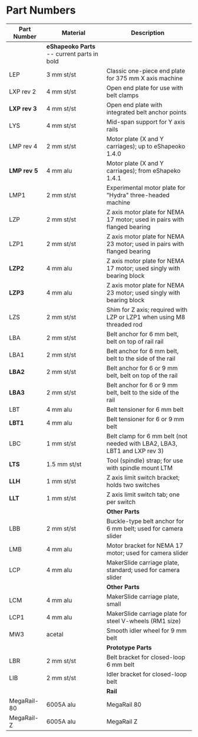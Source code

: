 Part Numbers
=====

Part Number | Material | Description
-------- | --- | ---
   |   | **eShapeoko Parts** -- current parts in bold
LEP  | 3 mm st/st | Classic one-piece end plate for 375 mm X axis machine
LXP rev 2     | 4 mm st/st | Open end plate for use with belt clamps
**LXP rev 3** | 4 mm st/st | Open end plate with integrated belt anchor points
LYS           | 4 mm st/st | Mid-span support for Y axis rails
LMP rev 4     | 2 mm st/st | Motor plate (X and Y carriages); up to eShapeoko 1.4.0
**LMP rev 5** | 4 mm alu   | Motor plate (X and Y carriages); from eShapeko 1.4.1
LMP1          | 2 mm st/st | Experimental motor plate for "Hydra" three-headed machine
LZP      | 2 mm st/st | Z axis motor plate for NEMA 17 motor; used in pairs with flanged bearing
LZP1     | 2 mm st/st | Z axis motor plate for NEMA 23 motor; used in pairs with flanged bearing
**LZP2** | 4 mm alu   | Z axis motor plate for NEMA 17 motor; used singly with bearing block
**LZP3** | 4 mm alu   | Z axis motor plate for NEMA 23 motor; used singly with bearing block
LZS      | 2 mm st/st | Shim for Z axis; required with LZP or LZP1 when using M8 threaded rod
LBA      | 2 mm st/st | Belt anchor for 6 mm belt, belt on top of rail rail
LBA1     | 2 mm st/st | Belt anchor for 6 mm belt, belt to the side of the rail
**LBA2** | 2 mm st/st | Belt anchor for 6 or 9 mm belt, belt on top of the rail
**LBA3** | 2 mm st/st | Belt anchor for 6 or 9 mm belt, belt to the side of the rail
LBT      | 4 mm alu   | Belt tensioner for 6 mm belt
**LBT1** | 4 mm alu   | Belt tensioner for 6 or 9 mm belt
LBC      | 1 mm st/st | Belt clamp for 6 mm belt (not needed with LBA2, LBA3, LBT1 and LXP rev 3)
**LTS**  | 1.5 mm st/st | Tool (spindle) strap; for use with spindle mount LTM
**LLH**  | 1 mm st/st | Z axis limit switch bracket; holds two switches
**LLT**  | 1 mm st/st | Z axis limit switch tab; one per switch
     |   | **Other Parts**
LBB  | 2 mm st/st | Buckle-type belt anchor for 6 mm belt; used for camera slider
LMB  | 4 mm alu   | Motor bracket for NEMA 17 motor; used for camera slider
LCP  | 4 mm alu   | MakerSlide carriage plate, standard; used for camera slider
     |   | **Other Parts**
LCM  | 4 mm alu   | MakerSlide carriage plate, small
LCP1 | 4 mm alu   | MakerSlide carriage plate for steel V-wheels (RM1 size)
MW3  | acetal     | Smooth idler wheel for 9 mm belt
     |   | **Prototype Parts**
LBR  | 2 mm st/st | Belt bracket for closed-loop 6 mm belt
LIB  | 2 mm st/st | Idler bracket for closed-loop belt
     |   | **Rail**
MegaRail-80 | 6005A alu | MegaRail 80
MegaRail-Z  | 6005A alu | MegaRail Z
